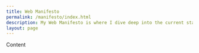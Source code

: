 ```yaml
---
title: Web Manifesto
permalink: /manifesto/index.html
description: My Web Manifesto is where I dive deep into the current state of the Internet and explore whether it is heading in an ideal direction.
layout: page
---
```


Content